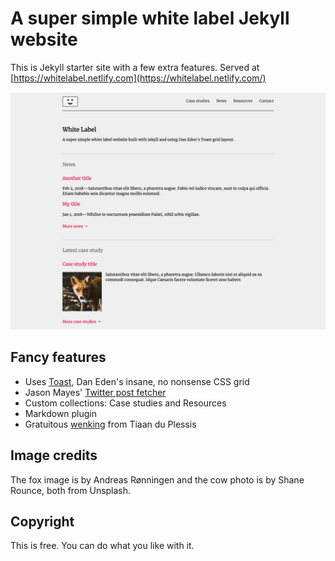 # A super simple white label Jekyll website

This is Jekyll starter site with a few extra features. Served at [https://whitelabel.netlify.com](https://whitelabel.netlify.com/)

![Screenshot](theme-assets/screenshot.png)

## Fancy features

* Uses [Toast](https://daneden.github.io/Toast/), Dan Eden's insane, no nonsense CSS grid
*  Jason Mayes' [Twitter post fetcher](https://github.com/jasonmayes/Twitter-Post-Fetcher)
*  Custom collections: Case studies and Resources
* Markdown plugin
* Gratuitous [wenking](https://tiaanduplessis.github.io/wenk/) from Tiaan du Plessis

## Image credits

The fox image is by Andreas Rønningen and the cow photo is by Shane Rounce, both from Unsplash.

## Copyright

This is free. You can do what you like with it.
